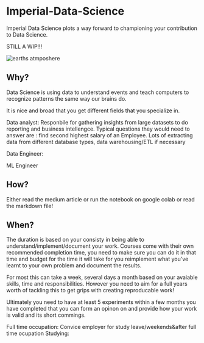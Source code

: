 # Imperial-Data-Science
Imperial Data Science plots a way forward to championing your contribution to Data Science. 

STILL A  WIP!!!

![earths atmposhere](https://images.unsplash.com/photo-1520113412646-04fc68c0bc21?ixlib=rb-0.3.5&ixid=eyJhcHBfaWQiOjEyMDd9&s=d56ec3e30628513fa9b3dc03c68830d5&auto=format&fit=crop&w=1351&q=80)

## Why?
Data Science is using data to understand events and teach computers to recognize patterns the same way our brains do.

It is nice and broad that you get different fields that you specialize in. 

Data analyst: Responbile for gathering insights from large datasets to do reporting and business intellengce. Typical questions they would need to answer are : find second highest salary of an Employee. Lots of extracting data from different database types, data warehousing/ETL if necessary

Data Engineer: 

ML Engineer


## How?

Either read the medium article or run the notebook on google colab or read the markdown file!


## When?
The duration is based on your consisty in being able to understand/implement/document your work. Courses come with their own recommended completion time, you need to make sure you can do it in that time and budget for the time it will take for you reimplement what you've learnt to your own problem and document the results. 

For most this can take a week, several days a month based on your avaiable skills, time and responsibilities. However you need to aim for a full years worth of tackling this to get grips with creating reproducable work! 

Ultimately you need to have at least 5 experiments within a few months you have completed that you can form an opinon on and provide how your work is valid and its short commings. 

Full time occupation: Convice employer for study leave/weekends&after full time ocupation
Studying: 

